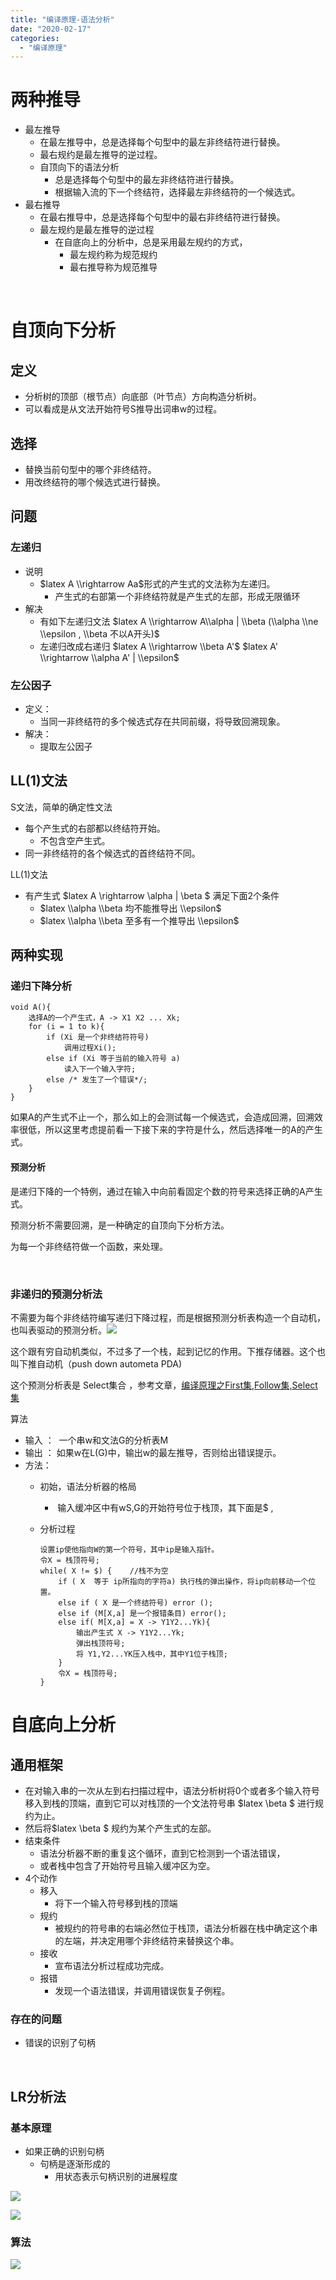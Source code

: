 ```yaml
---
title: "编译原理-语法分析"
date: "2020-02-17"
categories: 
  - "编译原理"
---
```


# 两种推导

- 最左推导
    - 在最左推导中，总是选择每个句型中的最左非终结符进行替换。
    - 最右规约是最左推导的逆过程。
    - 自顶向下的语法分析
        - 总是选择每个句型中的最左非终结符进行替换。
        - 根据输入流的下一个终结符，选择最左非终结符的一个候选式。
- 最右推导
    - 在最右推导中，总是选择每个句型中的最右非终结符进行替换。
    - 最左规约是最左推导的逆过程
        - 在自底向上的分析中，总是采用最左规约的方式，
            - 最左规约称为规范规约
            - 最右推导称为规范推导

 

# 自顶向下分析

## 定义

- 分析树的顶部（根节点）向底部（叶节点）方向构造分析树。
- 可以看成是从文法开始符号S推导出词串w的过程。

## 选择

- 替换当前句型中的哪个非终结符。
- 用改终结符的哪个候选式进行替换。

## 问题

### 左递归

- 说明
    - $latex A \\rightarrow Aa$形式的产生式的文法称为左递归。
        - 产生式的右部第一个非终结符就是产生式的左部，形成无限循环
- 解决
    - 有如下左递归文法 $latex A \\rightarrow A\\alpha | \\beta (\\alpha \\ne \\epsilon , \\beta 不以A开头)$
    - 左递归改成右递归 $latex A \\rightarrow \\beta A'$ $latex A' \\rightarrow \\alpha A' | \\epsilon$

### 左公因子

- 定义：
    - 当同一非终结符的多个候选式存在共同前缀，将导致回溯现象。
- 解决：
    - 提取左公因子

## LL(1)文法

S文法，简单的确定性文法

- 每个产生式的右部都以终结符开始。
    - 不包含空产生式。
- 同一非终结符的各个候选式的首终结符不同。

LL(1)文法

- 有产生式 $latex A \\rightarrow \\alpha | \\beta $ 满足下面2个条件
    - $latex \\alpha \\beta 均不能推导出 \\epsilon$
    - $latex \\alpha \\beta 至多有一个推导出 \\epsilon$

## 两种实现

### 递归下降分析

```
void A(){
    选择A的一个产生式，A -> X1 X2 ... Xk;
    for (i = 1 to k){
        if (Xi 是一个非终结符符号)
            调用过程Xi();
        else if (Xi 等于当前的输入符号 a)
            读入下一个输入字符;
        else /* 发生了一个错误*/;
    }
}
```

如果A的产生式不止一个，那么如上的会测试每一个候选式，会造成回溯，回溯效率很低，所以这里考虑提前看一下接下来的字符是什么，然后选择唯一的A的产生式。

#### 预测分析

是递归下降的一个特例，通过在输入中向前看固定个数的符号来选择正确的A产生式。

预测分析不需要回溯，是一种确定的自顶向下分析方法。

为每一个非终结符做一个函数，来处理。

 

### 非递归的预测分析法

不需要为每个非终结符编写递归下降过程，而是根据预测分析表构造一个自动机，也叫表驱动的预测分析。[![](images/H26TVOC52Q9LMCD606M.png)](http://127.0.0.1/?attachment_id=3021)

这个跟有穷自动机类似，不过多了一个栈，起到记忆的作用。下推存储器。这个也叫下推自动机（push down autometa PDA)

这个预测分析表是 Select集合 ，参考文章，[编译原理之First集,Follow集,Select集](http://127.0.0.1/?p=3007)

算法

- 输入 ：  一个串w和文法G的分析表M
- 输出 ： 如果w在L(G)中，输出w的最左推导，否则给出错误提示。
- 方法：
    - 初始，语法分析器的格局
        -  输入缓冲区中有wS,G的开始符号位于栈顶，其下面是$ ,
    - 分析过程
        
        ```
        设置ip使他指向W的第一个符号，其中ip是输入指针。
        令X = 栈顶符号;
        while( X != $) {    //栈不为空
            if ( X  等于 ip所指向的字符a) 执行栈的弹出操作，将ip向前移动一个位置。
            else if ( X 是一个终结符号) error ();
            else if (M[X,a] 是一个报错条目) error();
            else if( M[X,a] = X -> Y1Y2...Yk){
                输出产生式 X -> Y1Y2...Yk; 
                弹出栈顶符号;
                将 Y1,Y2...YK压入栈中，其中Y1位于栈顶;
            }
            令X = 栈顶符号;
        }
        
        ```
        

# 自底向上分析

## 通用框架

- 在对输入串的一次从左到右扫描过程中，语法分析树将0个或者多个输入符号移入到栈的顶端，直到它可以对栈顶的一个文法符号串 $latex \\beta $ 进行规约为止。
- 然后将$latex \\beta $ 规约为某个产生式的左部。
- 结束条件
    - 语法分析器不断的重复这个循环，直到它检测到一个语法错误，
    - 或者栈中包含了开始符号且输入缓冲区为空。
- 4个动作
    - 移入
        - 将下一个输入符号移到栈的顶端
    - 规约
        - 被规约的符号串的右端必然位于栈顶，语法分析器在栈中确定这个串的左端，并决定用哪个非终结符来替换这个串。
    - 接收
        - 宣布语法分析过程成功完成。
    - 报错
        - 发现一个语法错误，并调用错误恢复子例程。

### 存在的问题

- 错误的识别了句柄

 

## LR分析法

### 基本原理

- 如果正确的识别句柄
    - 句柄是逐渐形成的
        - 用状态表示句柄识别的进展程度

[![](images/QC275Q44VZN@1GBLCU29.png)](http://127.0.0.1/?attachment_id=3025)

[![](images/MJQ1788C6OZ1@AOQFFO.png)](http://127.0.0.1/?attachment_id=3026)

### 算法

[![](images/0VNWPKE1HRR@BSMTPH_8.png)](http://127.0.0.1/?attachment_id=3027)
